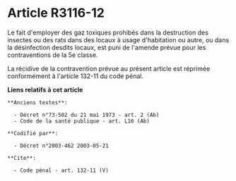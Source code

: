 # Article R3116-12

Le fait d'employer des gaz toxiques prohibés dans la destruction des insectes ou des rats dans des locaux à usage
d'habitation ou autre, ou dans la désinfection desdits locaux, est puni de l'amende prévue pour les contraventions de la 5e
classe. 

La récidive de la contravention prévue au présent article est réprimée conformément à l'article 132-11 du code pénal.

**Liens relatifs à cet article**

	**Anciens textes**:

	  - Décret n°73-502 du 21 mai 1973 - art. 2 (Ab)
	  - Code de la santé publique - art. L16 (Ab)

	**Codifié par**:

	  - Décret n°2003-462 2003-05-21

	**Cite**:

	  - Code pénal - art. 132-11 (V)
